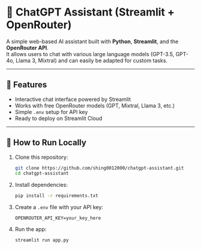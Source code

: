 # 💬 ChatGPT Assistant (Streamlit + OpenRouter)

A simple web-based AI assistant built with **Python**, **Streamlit**, and the **OpenRouter API**.  
It allows users to chat with various large language models (GPT-3.5, GPT-4o, Llama 3, Mixtral) and can easily be adapted for custom tasks.

---

## 🚀 Features
- Interactive chat interface powered by Streamlit  
- Works with free OpenRouter models (GPT, Mixtral, Llama 3, etc.)  
- Simple `.env` setup for API key  
- Ready to deploy on Streamlit Cloud  

---

## 🧩 How to Run Locally
1. Clone this repository:
   ```bash
   git clone https://github.com/shing0012000/chatgpt-assistant.git
   cd chatgpt-assistant
   ```
2. Install dependencies:
   ```bash
   pip install -r requirements.txt
   ```
3. Create a `.env` file with your API key:
   ```
   OPENROUTER_API_KEY=your_key_here
   ```
4. Run the app:
   ```bash
   streamlit run app.py
   ```

